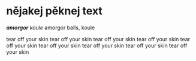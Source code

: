 # nějakej pěknej text
***amorgor***
*koule* amorgor balls, koule

tear off your skin tear off your skin tear off your skin tear off your skin tear off your skin tear off your skin tear off your skin tear off your skin tear off your skin 
